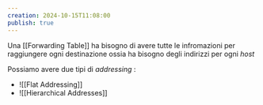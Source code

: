 ```yaml
---
creation: 2024-10-15T11:08:00
publish: true
---
```

Una [[Forwarding Table]] ha bisogno di avere tutte le infromazioni per raggiungere ogni destinazione ossia ha bisogno degli indirizzi per ogni *host*  

Possiamo avere due tipi di *addressing* :
+ ![[Flat Addressing]]
+ ![[Hierarchical Addresses]]